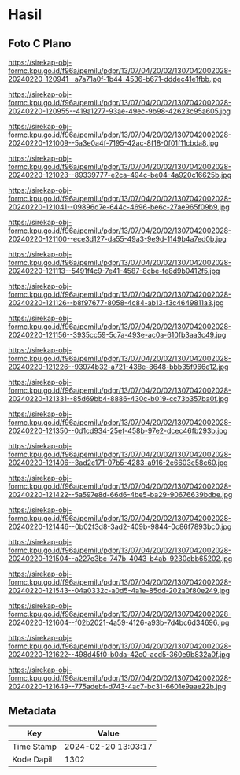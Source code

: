 # Hasil

## Foto C Plano

https://sirekap-obj-formc.kpu.go.id/f96a/pemilu/pdpr/13/07/04/20/02/1307042002028-20240220-120941--a7a71a0f-1b44-4536-b671-dddec41e1fbb.jpg

https://sirekap-obj-formc.kpu.go.id/f96a/pemilu/pdpr/13/07/04/20/02/1307042002028-20240220-120955--419a1277-93ae-49ec-9b98-42623c95a605.jpg

https://sirekap-obj-formc.kpu.go.id/f96a/pemilu/pdpr/13/07/04/20/02/1307042002028-20240220-121009--5a3e0a4f-7195-42ac-8f18-0f01f11cbda8.jpg

https://sirekap-obj-formc.kpu.go.id/f96a/pemilu/pdpr/13/07/04/20/02/1307042002028-20240220-121023--89339777-e2ca-494c-be04-4a920c16625b.jpg

https://sirekap-obj-formc.kpu.go.id/f96a/pemilu/pdpr/13/07/04/20/02/1307042002028-20240220-121041--09896d7e-644c-4696-be6c-27ae965f09b9.jpg

https://sirekap-obj-formc.kpu.go.id/f96a/pemilu/pdpr/13/07/04/20/02/1307042002028-20240220-121100--ece3d127-da55-49a3-9e9d-1149b4a7ed0b.jpg

https://sirekap-obj-formc.kpu.go.id/f96a/pemilu/pdpr/13/07/04/20/02/1307042002028-20240220-121113--5491f4c9-7e41-4587-8cbe-fe8d9b0412f5.jpg

https://sirekap-obj-formc.kpu.go.id/f96a/pemilu/pdpr/13/07/04/20/02/1307042002028-20240220-121126--b8f97677-8058-4c84-ab13-f3c4649811a3.jpg

https://sirekap-obj-formc.kpu.go.id/f96a/pemilu/pdpr/13/07/04/20/02/1307042002028-20240220-121156--3935cc59-5c7a-493e-ac0a-610fb3aa3c49.jpg

https://sirekap-obj-formc.kpu.go.id/f96a/pemilu/pdpr/13/07/04/20/02/1307042002028-20240220-121226--93974b32-a721-438e-8648-bbb35f966e12.jpg

https://sirekap-obj-formc.kpu.go.id/f96a/pemilu/pdpr/13/07/04/20/02/1307042002028-20240220-121331--85d69bb4-8886-430c-b019-cc73b357ba0f.jpg

https://sirekap-obj-formc.kpu.go.id/f96a/pemilu/pdpr/13/07/04/20/02/1307042002028-20240220-121350--0d1cd934-25ef-458b-97e2-dcec46fb293b.jpg

https://sirekap-obj-formc.kpu.go.id/f96a/pemilu/pdpr/13/07/04/20/02/1307042002028-20240220-121406--3ad2c171-07b5-4283-a916-2e6603e58c60.jpg

https://sirekap-obj-formc.kpu.go.id/f96a/pemilu/pdpr/13/07/04/20/02/1307042002028-20240220-121422--5a597e8d-66d6-4be5-ba29-90676639bdbe.jpg

https://sirekap-obj-formc.kpu.go.id/f96a/pemilu/pdpr/13/07/04/20/02/1307042002028-20240220-121446--0b02f3d8-3ad2-409b-9844-0c86f7893bc0.jpg

https://sirekap-obj-formc.kpu.go.id/f96a/pemilu/pdpr/13/07/04/20/02/1307042002028-20240220-121504--a227e3bc-747b-4043-b4ab-9230cbb65202.jpg

https://sirekap-obj-formc.kpu.go.id/f96a/pemilu/pdpr/13/07/04/20/02/1307042002028-20240220-121543--04a0332c-a0d5-4a1e-85dd-202a0f80e249.jpg

https://sirekap-obj-formc.kpu.go.id/f96a/pemilu/pdpr/13/07/04/20/02/1307042002028-20240220-121604--f02b2021-4a59-4126-a93b-7d4bc6d34696.jpg

https://sirekap-obj-formc.kpu.go.id/f96a/pemilu/pdpr/13/07/04/20/02/1307042002028-20240220-121622--498d45f0-b0da-42c0-acd5-360e9b832a0f.jpg

https://sirekap-obj-formc.kpu.go.id/f96a/pemilu/pdpr/13/07/04/20/02/1307042002028-20240220-121649--775adebf-d743-4ac7-bc31-6601e9aae22b.jpg


## Metadata

| Key        | Value               |
| ---------- | ------------------- |
| Time Stamp | 2024-02-20 13:03:17 |
| Kode Dapil | 1302                |



